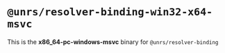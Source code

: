 # `@unrs/resolver-binding-win32-x64-msvc`

This is the **x86_64-pc-windows-msvc** binary for `@unrs/resolver-binding`
